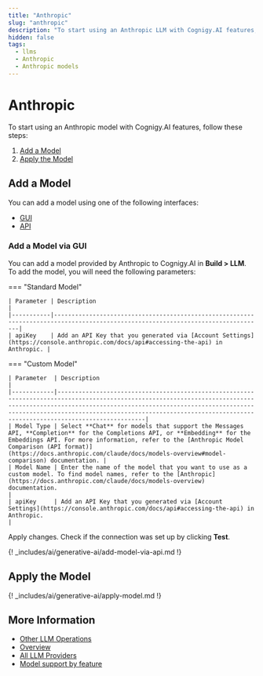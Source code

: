```yaml
---
title: "Anthropic"
slug: "anthropic"
description: "To start using an Anthropic LLM with Cognigy.AI features, add the LLM and apply it to the corresponding use case."
hidden: false
tags:
  - llms
  - Anthropic
  - Anthropic models
---
```


# Anthropic

To start using an Anthropic model with Cognigy.AI features, follow these steps:

1. [Add a Model](#add-a-model)
2. [Apply the Model](#apply-the-model)

## Add a Model

You can add a model using one of the following interfaces:

- [GUI](#add-a-model-via-gui)
- [API](#add-a-model-via-api)

### Add a Model via GUI

You can add a model provided by Anthropic to Cognigy.AI in **Build > LLM**. To add the model, you will need the following parameters:

=== "Standard Model"

    | Parameter | Description                                                                                                                      |
    |-----------|----------------------------------------------------------------------------------------------------------------------------------|
    | apiKey    | Add an API Key that you generated via [Account Settings](https://console.anthropic.com/docs/api#accessing-the-api) in Anthropic. |

=== "Custom Model"

    | Parameter  | Description                                                                                                                                                                                                                                                                                                     |
    |------------|-----------------------------------------------------------------------------------------------------------------------------------------------------------------------------------------------------------------------------------------------------------------------------------------------------------------|
    | Model Type | Select **Chat** for models that support the Messages API, **Completion** for the Completions API, or **Embedding** for the Embeddings API. For more information, refer to the [Anthropic Model Comparison (API format)](https://docs.anthropic.com/claude/docs/models-overview#model-comparison) documentation. |
    | Model Name | Enter the name of the model that you want to use as a custom model. To find model names, refer to the [Anthropic](https://docs.anthropic.com/claude/docs/models-overview) documentation.                                                                                                                              |
    | apiKey     | Add an API Key that you generated via [Account Settings](https://console.anthropic.com/docs/api#accessing-the-api) in Anthropic.                                                                                                                                                                                |

Apply changes. Check if the connection was set up by clicking **Test**.

{! _includes/ai/generative-ai/add-model-via-api.md !}

## Apply the Model

{! _includes/ai/generative-ai/apply-model.md !}

## More Information

- [Other LLM Operations](../other-operations.md)
- [Overview](../overview.md)
- [All LLM Providers](all-providers.md)
- [Model support by feature](../model-support-by-feature.md)